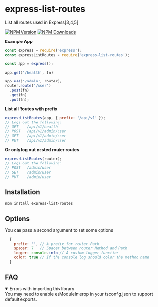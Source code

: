 # express-list-routes

  List all routes used in Express[3,4,5]

  [![NPM Version][npm-image]][npm-url]
  [![NPM Downloads][downloads-image]][downloads-url]

**Example App**
```js
const express = require('express');
const expressListRoutes = require('express-list-routes');

const app = express();

app.get('/health', fn)

app.use('/admin', router);
router.route('/user')
  .post(fn)
  .get(fn)
  .put(fn);
``` 
**List all Routes with prefix**
```js
expressListRoutes(app, { prefix: '/api/v1' });
// Logs out the following:
// GET    /api/v1/health
// POST   /api/v1/admin/user
// GET    /api/v1/admin/user
// PUT    /api/v1/admin/user
```
**Or only log out nested router routes**
```js
expressListRoutes(router);
// Logs out the following:
// POST   /admin/user
// GET    /admin/user
// PUT    /admin/user
```

## Installation

```bash
npm install express-list-routes
```

## Options

You can pass a second argument to set some options

```js
  {
    prefix: '', // A prefix for router Path
    spacer: 7   // Spacer between router Method and Path
    logger: console.info // A custom logger function
    color: true // If the console log should color the method name
  }
```

## FAQ

<details open>
<summary>Errors with importing this library</summary>
You may need to enable esModuleInterop in your tsconfig.json to support default exports.
</details>


[npm-image]: https://img.shields.io/npm/v/express-list-routes.svg?style=flat
[npm-url]: https://npmjs.org/package/express-list-routes
[downloads-image]: https://img.shields.io/npm/dm/express-list-routes.svg?style=flat
[downloads-url]: https://npmjs.org/package/express-list-routes
[travis-image]: https://img.shields.io/travis/strongloop/express-list-routes.svg?style=flat
[travis-url]: https://travis-ci.org/strongloop/express-list-routes
[coveralls-image]: https://img.shields.io/coveralls/strongloop/express-list-routes.svg?style=flat
[coveralls-url]: https://coveralls.io/r/strongloop/express-list-routes?branch=master
